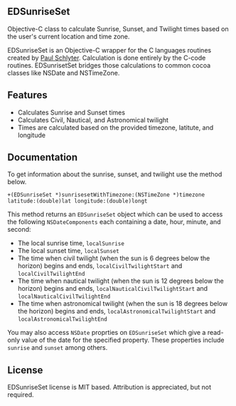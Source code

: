 EDSunriseSet
---------------
Objective-C class to calculate Sunrise, Sunset, and Twilight times based on the user's current location and time zone.

EDSunriseSet is an Objective-C wrapper for the C languages routines created by [Paul Schlyter].
Calculation is done entirely by the C-code routines. EDSunrisetSet bridges those calculations to common cocoa classes like NSDate and NSTimeZone.

Features
---------------
  - Calculates Sunrise and Sunset times
  - Calculates Civil, Nautical, and Astronomical twilight  
  - Times are calculated based on the provided timezone, latitute, and longitude

Documentation
---------------
To get information about the sunrise, sunset, and twilight use the method below.

    +(EDSunriseSet *)sunrisesetWithTimezone:(NSTimeZone *)timezone latitude:(double)lat longitude:(double)longt
    
This method returns an `EDSunriseSet` object which can be used to access the following `NSDateComponents` each containing a date, hour, minute, and second:

  - The local sunrise time, `localSunrise`  
  - The local sunset time, `localSunset`  
  - The time when civil twilight (when the sun is 6 degrees below the horizon) begins and ends, `localCivilTwilightStart` and `localCivilTwilightEnd`  
  - The time when nautical twilight (when the sun is 12 degrees below the horizon) begins and ends, `localNauticalCivilTwilightStart` and `localNauticalCivilTwilightEnd`  
  - The time when astronomical twilight (when the sun is 18 degrees below the horizon) begins and ends, `localAstronomicalTwilightStart` and `localAstronomicalTwilightEnd`

You may also access `NSDate` proprties on `EDSunriseSet` which give a read-only value of the date for the specified property. These properties include `sunrise` and `sunset` among others.
    
License
---------------
EDSunriseSet license is MIT based. Attribution is appreciated, but not required.

  [Paul Schlyter]: http://stjarnhimlen.se/english.html